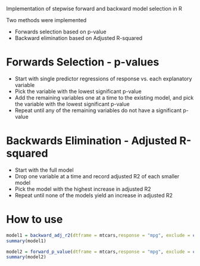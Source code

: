 
Implementation of stepwise forward and backward model selection in R

Two methods were implemented

 - Forwards selection based on p-value
 - Backward elimination based on Adjusted R-squared

# Forwards Selection - p-values
 - Start with single predictor regressions of response vs. each explanatory variable
 - Pick the variable with the lowest significant p-value
 - Add the remaining variables one at a time to the existing model, and pick the variable with the lowest significant p-value
 - Repeat until any of the remaining variables do not have a significant p-value

# Backwards Elimination - Adjusted R-squared

 - Start with the full model
 - Drop one variable at a time and record adjusted R2 of each smaller model
 - Pick the model with the highest increase in adjusted R2
 - Repeat until none of the models yield an increase in adjusted R2

# How to use

```r
model1 = backward_adj_r2(dtframe = mtcars,response = "mpg", exclude = c("wt"))
summary(model1)

model2 = forward_p_value(dtframe = mtcars,response = "mpg", exclude = c("wt"))
summary(model2)
```
